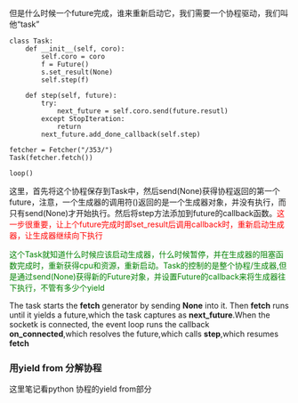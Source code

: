 但是什么时候一个future完成，谁来重新启动它，我们需要一个协程驱动，我们叫他“task”
	
	class Task:
		def __init__(self, coro):
			self.coro = coro
			f = Future()
			s.set_result(None)
			self.step(f)

		def step(self, future):
			try:
				next_future = self.coro.send(future.resutl)
			except StopIteration:
				return 
			next_future.add_done_callback(self.step)

	fetcher = Fetcher("/353/")
	Task(fetcher.fetch())
	
	loop()

这里，首先将这个协程保存到Task中，然后send(None)获得协程返回的第一个future，注意，一个生成器的调用符()返回的是一个生成器对象，并没有执行，而只有send(None)才开始执行。然后将step方法添加到future的callback函数。<font color=red>这一步很重要，让上个future完成时即set_result后调用callback时，重新启动生成器，让生成器继续向下执行</font>

<font color=green>这个Task就知道什么时候应该启动生成器，什么时候暂停，并在生成器的阻塞函数完成时，重新获得cpu和资源，重新启动。Task的控制的是整个协程/生成器,但是通过send(None)获得新的Future对象，并设置Future的callback来将生成器往下执行，不管有多少个yield</font>

The task starts the **fetch** generator by sending **None** into it. Then **fetch** runs until it yields a future,which the task captures as **next_future**.When the socketk is connected, the event loop runs the callback **on_connected**,which resolves the future,which calls **step**,which resumes **fetch**


### 用yield from 分解协程
这里笔记看python 协程的yield from部分